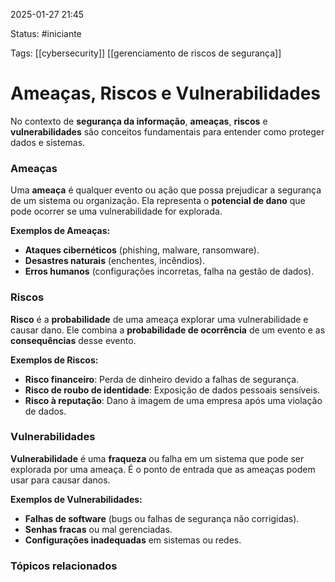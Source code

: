 
2025-01-27 21:45

Status: #iniciante 

Tags: [[cybersecurity]] [[gerenciamento de riscos de segurança]]


# Ameaças, Riscos e Vulnerabilidades

No contexto de **segurança da informação**, **ameaças**, **riscos** e **vulnerabilidades** são conceitos fundamentais para entender como proteger dados e sistemas.

### **Ameaças**

Uma **ameaça** é qualquer evento ou ação que possa prejudicar a segurança de um sistema ou organização. Ela representa o **potencial de dano** que pode ocorrer se uma vulnerabilidade for explorada.

**Exemplos de Ameaças:**

- **Ataques cibernéticos** (phishing, malware, ransomware).
- **Desastres naturais** (enchentes, incêndios).
- **Erros humanos** (configurações incorretas, falha na gestão de dados).

### **Riscos**

**Risco** é a **probabilidade** de uma ameaça explorar uma vulnerabilidade e causar dano. Ele combina a **probabilidade de ocorrência** de um evento e as **consequências** desse evento.

**Exemplos de Riscos:**

- **Risco financeiro**: Perda de dinheiro devido a falhas de segurança.
- **Risco de roubo de identidade**: Exposição de dados pessoais sensíveis.
- **Risco à reputação**: Dano à imagem de uma empresa após uma violação de dados.

### **Vulnerabilidades**

**Vulnerabilidade** é uma **fraqueza** ou falha em um sistema que pode ser explorada por uma ameaça. É o ponto de entrada que as ameaças podem usar para causar danos.

**Exemplos de Vulnerabilidades:**

- **Falhas de software** (bugs ou falhas de segurança não corrigidas).
- **Senhas fracas** ou mal gerenciadas.
- **Configurações inadequadas** em sistemas ou redes.


### Tópicos relacionados